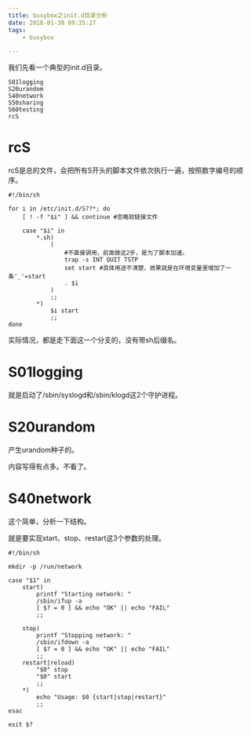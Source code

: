 ```yaml
---
title: busybox之init.d目录分析
date: 2018-01-30 09:35:27
tags:
	- busybox

---
```




我们先看一个典型的init.d目录。

```
S01logging
S20urandom
S40network
S50sharing
S60testing
rcS
```



# rcS

rcS是总的文件，会把所有S开头的脚本文件依次执行一遍，按照数字编号的顺序。

```
#!/bin/sh

for i in /etc/init.d/S??*; do
    [ ! -f "$i" ] && continue #忽略软链接文件
    
    case "$i" in 
        *.sh)
            (
                #不直接调用，前面做这2步，是为了脚本加速。
                trap -s INT QUIT TSTP
                set start #具体用途不清楚，效果就是在环境变量里增加了一条'_'=start
                . $i
            )
            ;;
        *)
            $i start
            ;;
done
```

实际情况，都是走下面这一个分支的，没有带sh后缀名。

# S01logging

就是启动了/sbin/syslogd和/sbin/klogd这2个守护进程。

# S20urandom

产生urandom种子的。

内容写得有点多。不看了。

# S40network

这个简单，分析一下结构。

就是要实现start、stop、restart这3个参数的处理。

```
#!/bin/sh

mkdir -p /run/network

case "$1" in
    start)
        printf "Starting network: "
        /sbin/ifup -a
        [ $? = 0 ] && echo "OK" || echo "FAIL"
        ;;
       
    stop)
        printf "Stopping network: "
        /sbin/ifdown -a
        [ $? = 0 ] && echo "OK" || echo "FAIL"
        ;;
    restart|reload)
        "$0" stop
        "$0" start
        ;;
    *)
        echo "Usage: $0 {start|stop|restart}"
        ;;
esac

exit $?
```

